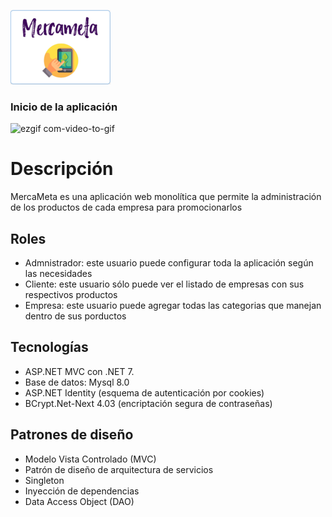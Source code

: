 ![MercaMeta](https://raw.githubusercontent.com/Johan10Robayo/MercaMeta-E-commerce/master/MercaMetaApp/wwwroot/img/LogoMercaMeta.png)

### Inicio de la aplicación
![ezgif com-video-to-gif](https://github.com/Johan10Robayo/MercaMeta-E-commerce/assets/88938487/e6b6704d-7710-4d7a-8c7c-5bac6ee73a0c)


# Descripción
MercaMeta es una aplicación web monolítica que permite la administración de los productos de cada empresa para promocionarlos

## Roles 
* Admnistrador: este usuario puede configurar toda la aplicación según las necesidades
* Cliente: este usuario sólo puede ver el listado de empresas con sus respectivos productos
* Empresa: este usuario puede agregar todas las categorias que manejan dentro de sus porductos

## Tecnologías
* ASP.NET MVC con .NET 7.
* Base de datos: Mysql 8.0
* ASP.NET Identity (esquema de autenticación por cookies)
* BCrypt.Net-Next 4.03 (encriptación segura de contraseñas)

## Patrones de diseño
* Modelo Vista Controlado (MVC)
* Patrón de diseño de arquitectura de servicios
* Singleton
* Inyección de dependencias
* Data Access Object (DAO)
  

